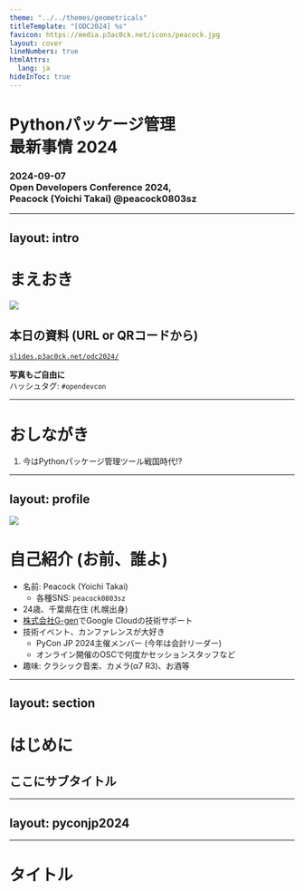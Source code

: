 ```yaml
---
theme: "../../themes/geometricals"
titleTemplate: "[ODC2024] %s"
favicon: https://media.p3ac0ck.net/icons/peacock.jpg
layout: cover
lineNumbers: true
htmlAttrs:
  lang: ja
hideInToc: true
---
```


# Pythonパッケージ管理<br>最新事情 2024

### 2024-09-07<br>Open Developers Conference 2024,<br>Peacock (Yoichi Takai) @peacock0803sz

---
layout: intro
---

# まえおき

<img src="/qrcode.svg" />

## 本日の資料 (URL or QRコードから)

<div class="url">

[`slides.p3ac0ck.net/odc2024/`](https://slides.p3ac0ck.net/odc2024/)

</div>

<div class="box">

**写真もご自由に <twemoji-camera />**  
ハッシュタグ: `#opendevcon`

</div>

---

# おしながき

1. 今はPythonパッケージ管理ツール戦国時代!?

---
layout: profile
---

<img src="https://media.p3ac0ck.net/icons/PyConAPAC2023.jpg" />

# 自己紹介 (お前、誰よ)

- 名前: Peacock (Yoichi Takai)
    - 各種SNS: `peacock0803sz`
- 24歳、千葉県在住 (札幌出身)
- [株式会社G-gen](https://www.g-gen.co.jp/)でGoogle Cloudの技術サポート
- 技術イベント、カンファレンスが大好き
    - PyCon JP 2024主催メンバー (今年は会計リーダー)
    - オンライン開催のOSCで何度かセッションスタッフなど
- 趣味: クラシック音楽、カメラ(α7 R3)、お酒等

---
layout: section
---

# はじめに

## ここにサブタイトル

---
layout: pyconjp2024
---

<!--
ここで番宣を挟みます
-->

---

# タイトル
